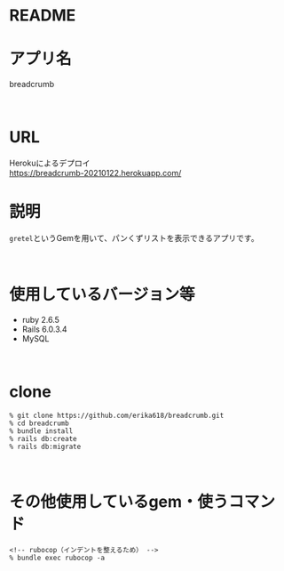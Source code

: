 # README

# アプリ名
breadcrumb

<br>

# URL
Herokuによるデプロイ
<br>
https://breadcrumb-20210122.herokuapp.com/
<br>

# 説明

`gretel`というGemを用いて、パンくずリストを表示できるアプリです。
<br>

<br>


# 使用しているバージョン等

- ruby 2.6.5
- Rails 6.0.3.4
- MySQL

<br>

# clone
```
% git clone https://github.com/erika618/breadcrumb.git
% cd breadcrumb
% bundle install
% rails db:create
% rails db:migrate
```

<br>

# その他使用しているgem・使うコマンド
```
<!-- rubocop（インデントを整えるため） -->
% bundle exec rubocop -a

```